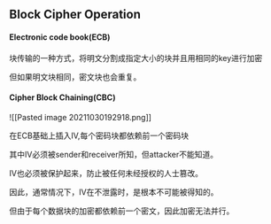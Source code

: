## Block Cipher Operation
#### Electronic code book(ECB)
块传输的一种方式，将明文分割成指定大小的块并且用相同的key进行加密

但如果明文块相同，密文块也会重复。

#### Cipher Block Chaining(CBC)
![[Pasted image 20211030192918.png]]

在ECB基础上插入IV,每个密码块都依赖前一个密码块

其中IV必须被sender和receiver所知，但attacker不能知道。

IV也必须被保护起来，防止被任何未经授权的人士篡改。

因此，通常情况下，IV在不泄露时，是根本不可能被得知的。

但由于每个数据块的加密都依赖前一个密文，因此加密无法并行。
